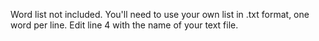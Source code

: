 Word list not included. You'll need to use your own list in .txt format, one word per line. Edit line 4 with the name of your text file.
